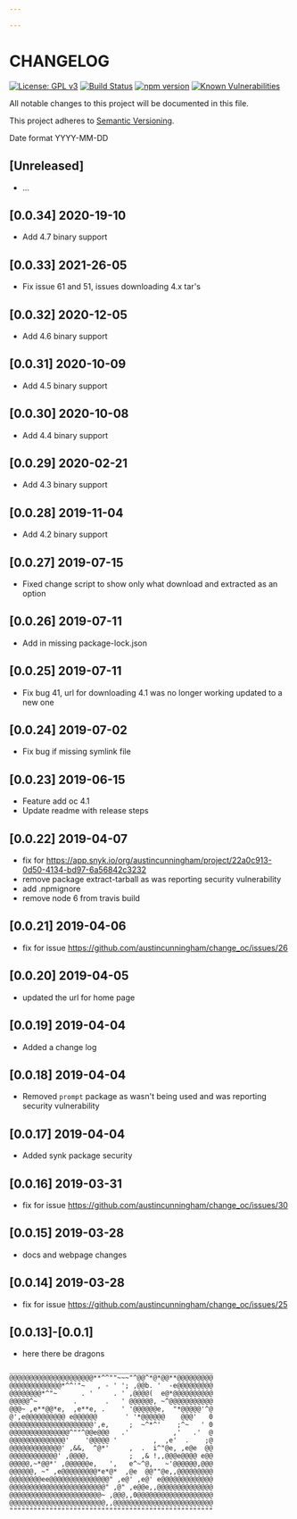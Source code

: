 ```yaml
---

---
```


# CHANGELOG
[![License: GPL v3](https://img.shields.io/badge/License-GPLv3-blue.svg)](https://www.gnu.org/licenses/gpl-3.0)
[![Build Status](https://travis-ci.org/austincunningham/change_oc.svg?branch=master)](https://travis-ci.org/austincunningham/change_oc)
[![npm version](https://badge.fury.io/js/change_oc.svg)](https://badge.fury.io/js/change_oc)
[![Known Vulnerabilities](https://snyk.io/test/github/austincunningham/change_oc/badge.svg)](https://snyk.io/test/github/austincunningham/change_oc)

All notable changes to this project will be documented in this file.

This project adheres to [Semantic Versioning](https://semver.org/spec/v2.0.0.html).

Date format YYYY-MM-DD

## [Unreleased]
- ...
## [0.0.34] 2020-19-10
- Add 4.7 binary support
## [0.0.33] 2021-26-05
- Fix issue 61 and 51, issues downloading 4.x tar's
## [0.0.32] 2020-12-05
- Add 4.6 binary support
## [0.0.31] 2020-10-09
- Add 4.5 binary support
## [0.0.30] 2020-10-08
- Add 4.4 binary support
## [0.0.29] 2020-02-21
- Add 4.3 binary support
## [0.0.28] 2019-11-04
- Add 4.2 binary support
## [0.0.27] 2019-07-15
- Fixed change script to show only what download and extracted as an option
## [0.0.26] 2019-07-11
- Add in missing package-lock.json
## [0.0.25] 2019-07-11
- Fix bug 41, url for downloading 4.1 was no longer working updated to a new one
## [0.0.24] 2019-07-02
- Fix bug if missing symlink file
## [0.0.23] 2019-06-15
- Feature add oc 4.1
- Update readme with release steps
## [0.0.22] 2019-04-07
- fix for https://app.snyk.io/org/austincunningham/project/22a0c913-0d50-4134-bd97-6a56842c3232
- remove package extract-tarball as was reporting security vulnerability
- add .npmignore
- remove node 6 from travis build
## [0.0.21] 2019-04-06
- fix for issue https://github.com/austincunningham/change_oc/issues/26
## [0.0.20] 2019-04-05
- updated the url for home page 
## [0.0.19] 2019-04-04
- Added a change log 
## [0.0.18] 2019-04-04
- Removed `prompt` package as wasn't being used and was reporting security vulnerability 
## [0.0.17] 2019-04-04
- Added synk package security 
## [0.0.16] 2019-03-31
- fix for issue https://github.com/austincunningham/change_oc/issues/30
## [0.0.15] 2019-03-28
- docs and webpage changes 
## [0.0.14] 2019-03-28
- fix for issue https://github.com/austincunningham/change_oc/issues/25
## [0.0.13]-[0.0.1]
- here there be dragons

```
___________________________________________________
@@@@@@@@@@@@@@@@@@@@@**^^""~~~"^@@^*@*@@**@@@@@@@@@
@@@@@@@@@@@@@*^^'"~   , - ' '; ,@@b. '  -e@@@@@@@@@
@@@@@@@@*^"~      . '     . ' ,@@@@(  e@*@@@@@@@@@@
@@@@@^~         .       .   ' @@@@@@, ~^@@@@@@@@@@@
@@@~ ,e**@@*e,  ,e**e, .    ' '@@@@@@e,  "*@@@@@'^@
@',e@@@@@@@@@@ e@@@@@@       ' '*@@@@@@    @@@'   0
@@@@@@@@@@@@@@@@@@@@@',e,     ;  ~^*^'    ;^~   ' 0
@@@@@@@@@@@@@@@^""^@@e@@@   .'           ,'   .'  @
@@@@@@@@@@@@@@'    '@@@@@ '         ,  ,e'  .    ;@
@@@@@@@@@@@@@' ,&&,  ^@*'     ,  .  i^"@e, ,e@e  @@
@@@@@@@@@@@@' ,@@@@,          ;  ,& !,,@@@e@@@@ e@@
@@@@@,~*@@*' ,@@@@@@e,   ',   e^~^@,   ~'@@@@@@,@@@
@@@@@@, ~" ,e@@@@@@@@@*e*@*  ,@e  @@""@e,,@@@@@@@@@
@@@@@@@@ee@@@@@@@@@@@@@@@" ,e@' ,e@' e@@@@@@@@@@@@@
@@@@@@@@@@@@@@@@@@@@@@@@" ,@" ,e@@e,,@@@@@@@@@@@@@@
@@@@@@@@@@@@@@@@@@@@@@@~ ,@@@,,0@@@@@@@@@@@@@@@@@@@
@@@@@@@@@@@@@@@@@@@@@@@@,,@@@@@@@@@@@@@@@@@@@@@@@@@
"""""""""""""""""""""""""""""""""""""""""""""""""""

```
